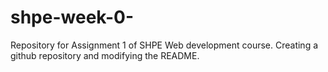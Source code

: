 # shpe-week-0-
Repository for Assignment 1 of SHPE Web development course. Creating a github repository and modifying the README.
